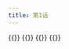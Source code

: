 ```yaml
---
title: 第1话
---
```


{{<mangaimg src="manga/natsuichi/yandere_gf/images/01.jpg" alt="p1">}}
{{<mangaimg src="manga/natsuichi/yandere_gf/images/02.jpg" alt="p2">}}
{{<mangaimg src="manga/natsuichi/yandere_gf/images/03.jpg" alt="p3">}}
{{<mangaimg src="manga/natsuichi/yandere_gf/images/04.jpg" alt="p4">}}